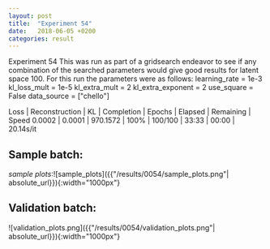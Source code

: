 ```yaml
---
layout: post
title:  "Experiment 54"
date:   2018-06-05 +0200
categories: result
---
```

Experiment 54
This was run as part of a gridsearch endeavor to see if any combination of the searched parameters would give good results for latent space 100.
For this run the parameters were as follows:
learning_rate = 1e-3
kl_loss_mult = 1e-5
kl_extra_mult = 2
kl_extra_exponent = 2
use_square = False
data_source = ["chello"]

Loss | Reconstruction | KL | Completion | Epochs | Elapsed | Remaining | Speed
0.0002 | 0.0001 | 970.1572 | 100% | 100/100 | 33:33 | 00:00 | 20.14s/it



## **Sample batch**:

_sample plots_:![sample_plots]({{"/results/0054/sample_plots.png"| absolute_url}}){:width="1000px"}

## **Validation batch**:

![validation_plots.png]({{"/results/0054/validation_plots.png"| absolute_url}}){:width="1000px"}
